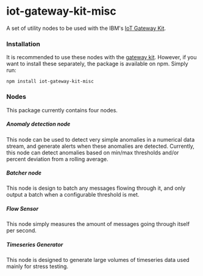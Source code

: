 # iot-gateway-kit-misc

A set of utility nodes to be used with the IBM's [IoT Gateway Kit](https://github.com/IBM-IoT/iot-gateway-kit).

### Installation

It is recommended to use these nodes with the [gateway kit](https://github.com/IBM-IoT/iot-gateway-kit). However, if you want to install these separately, the package is available on npm. Simply run:
```
npm install iot-gateway-kit-misc
```

### Nodes

This package currently contains four nodes.

##### Anomaly detection node

This node can be used to detect very simple anomalies in a numerical data stream, and generate alerts when these anomalies are detected. Currently, this node can detect anomalies based on min/max thresholds and/or percent deviation from a rolling average.

##### Batcher node

This node is design to batch any messages flowing through it, and only output a batch when a configurable threshold is met.

##### Flow Sensor

This node simply measures the amount of messages going through itself per second.

##### Timeseries Generator

This node is designed to generate large volumes of timeseries data used mainly for stress testing.
